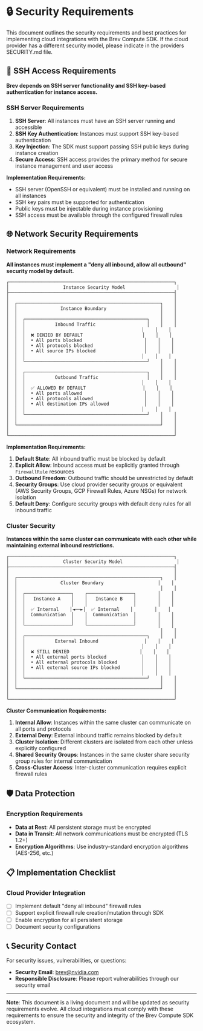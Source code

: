 # 🔒 Security Requirements

This document outlines the security requirements and best practices for implementing cloud integrations with the Brev Compute SDK. If the cloud provider has a different security model, please indicate in the providers SECURITY.md file.

## 🔑 SSH Access Requirements

**Brev depends on SSH server functionality and SSH key-based authentication for instance access.**

### SSH Server Requirements

1. **SSH Server**: All instances must have an SSH server running and accessible
2. **SSH Key Authentication**: Instances must support SSH key-based authentication
3. **Key Injection**: The SDK must support passing SSH public keys during instance creation
4. **Secure Access**: SSH access provides the primary method for secure instance management and user access

**Implementation Requirements:**

- SSH server (OpenSSH or equivalent) must be installed and running on all instances
- SSH key pairs must be supported for authentication
- Public keys must be injectable during instance provisioning
- SSH access must be available through the configured firewall rules

## 🌐 Network Security Requirements

### Network Requirements

**All instances must implement a "deny all inbound, allow all outbound" security model by default.**

```
┌─────────────────────────────────────────────────────────────┐
│                    Instance Security Model                   │
├─────────────────────────────────────────────────────────────┤
│                                                             │
│  ┌─────────────────────────────────────────────────────┐    │
│  │                Instance Boundary                    │    │
│  │                                                     │    │
│  │  ┌─────────────────────────────────────────────┐    │    │
│  │  │           Inbound Traffic                   │    │    │
│  │  │                                           │    │    │
│  │  │  ❌ DENIED BY DEFAULT                      │    │    │
│  │  │  • All ports blocked                       │    │    │
│  │  │  • All protocols blocked                   │    │    │
│  │  │  • All source IPs blocked                  │    │    │
│  │  │                                           │    │    │
│  │  └─────────────────────────────────────────────┘    │    │
│  │                                                     │    │
│  │  ┌─────────────────────────────────────────────┐    │    │
│  │  │           Outbound Traffic                  │    │    │
│  │  │                                           │    │    │
│  │  │  ✅ ALLOWED BY DEFAULT                     │    │    │
│  │  │  • All ports allowed                       │    │    │
│  │  │  • All protocols allowed                   │    │    │
│  │  │  • All destination IPs allowed             │    │    │
│  │  │                                           │    │    │
│  │  └─────────────────────────────────────────────┘    │    │
│  │                                                     │    │
│  └─────────────────────────────────────────────────────┘    │
│                                                             │
└─────────────────────────────────────────────────────────────┘
```

**Implementation Requirements:**

1. **Default State**: All inbound traffic must be blocked by default
2. **Explicit Allow**: Inbound access must be explicitly granted through `FirewallRule` resources
3. **Outbound Freedom**: Outbound traffic should be unrestricted by default
5. **Security Groups**: Use cloud provider security groups or equivalent (AWS Security Groups, GCP Firewall Rules, Azure NSGs) for network isolation
6. **Default Deny**: Configure security groups with default deny rules for all inbound traffic

### Cluster Security

**Instances within the same cluster can communicate with each other while maintaining external inbound restrictions.**

```
┌─────────────────────────────────────────────────────────────┐
│                    Cluster Security Model                    │
├─────────────────────────────────────────────────────────────┤
│                                                             │
│  ┌─────────────────────────────────────────────────────┐    │
│  │                Cluster Boundary                    │    │
│  │                                                     │    │
│  │  ┌─────────────────┐    ┌─────────────────┐        │    │
│  │  │   Instance A    │    │   Instance B    │        │    │
│  │  │                 │    │                 │        │    │
│  │  │  ✅ Internal    │◄──►│  ✅ Internal    │        │    │
│  │  │  Communication  │    │  Communication  │        │    │
│  │  │                 │    │                 │        │    │
│  │  └─────────────────┘    └─────────────────┘        │    │
│  │                                                     │    │
│  │  ┌─────────────────────────────────────────────┐    │    │
│  │  │           External Inbound                 │    │    │
│  │  │                                           │    │    │
│  │  │  ❌ STILL DENIED                          │    │    │
│  │  │  • All external ports blocked             │    │    │
│  │  │  • All external protocols blocked         │    │    │
│  │  │  • All external source IPs blocked        │    │    │
│  │  │                                           │    │    │
│  │  └─────────────────────────────────────────────┘    │    │
│  │                                                     │    │
│  └─────────────────────────────────────────────────────┘    │
│                                                             │
└─────────────────────────────────────────────────────────────┘
```

**Cluster Communication Requirements:**

1. **Internal Allow**: Instances within the same cluster can communicate on all ports and protocols
2. **External Deny**: External inbound traffic remains blocked by default
3. **Cluster Isolation**: Different clusters are isolated from each other unless explicitly configured
4. **Shared Security Groups**: Instances in the same cluster share security group rules for internal communication
5. **Cross-Cluster Access**: Inter-cluster communication requires explicit firewall rules

## 🛡️ Data Protection

### Encryption Requirements

- **Data at Rest**: All persistent storage must be encrypted
- **Data in Transit**: All network communications must be encrypted (TLS 1.2+)
- **Encryption Algorithms**: Use industry-standard encryption algorithms (AES-256, etc.)

## 📋 Implementation Checklist

### Cloud Provider Integration

- [ ] Implement default "deny all inbound" firewall rules
- [ ] Support explicit firewall rule creation/mutation through SDK
- [ ] Enable encryption for all persistent storage
- [ ] Document security configurations

## 📞 Security Contact

For security issues, vulnerabilities, or questions:

- **Security Email**: brev@nvidia.com
- **Responsible Disclosure**: Please report vulnerabilities through our security email

---

**Note**: This document is a living document and will be updated as security requirements evolve. All cloud integrations must comply with these requirements to ensure the security and integrity of the Brev Compute SDK ecosystem.  